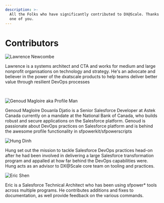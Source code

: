 ```yaml
---
description: >-
  All the Folks who have significantly contributed to DX@Scale. Thanks to each
  one of you.
---
```


# Contributors

![Lawrence Newcombe](../.gitbook/assets/lawrence.jpg)

Lawrence is a systems architect and CTA and works for medium and large nonprofit organisations on technology and strategy. He's an advocate and believer in the power of the dxatscale products to help teams deliver better value through resilient DevOps processes

  
‌

![Genoud Magloire aka Profile Man](../.gitbook/assets/genoud-1-.jpg)

Genoud Magloire Douanla Djatio is a Senior Salesforce Developer at Astek Canada currently on a mandate at the National Bank of Canada, who builds robust and secure applications on the Salesforce platform. Genoud is passionate about DevOps practices on Salesforce platform and is behind the awesome profile functionality in sfpowerkit/sfpowerscripts  




![Hung Dinh](../.gitbook/assets/image%20%2815%29.png)

Hung set out the mission to tackle Salesforce DevOps practices head-on after he had been involved in delivering a large Salesforce transformation program and appalled at how far behind the DevOps capabilities were. Hung acts as an advisor to DX@Scale core team on tooling and practices.​

 

![Eric Shen](../.gitbook/assets/image%20%288%29.png)

Eric is a Salesforce Technical Architect who has been using sfpower\* tools across multiple programs. He contributes additions and fixes to documentation, as well provide feedback on the various commands.

